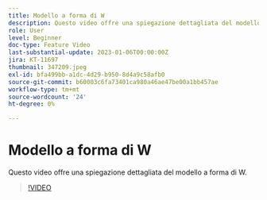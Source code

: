 ```yaml
---
title: Modello a forma di W
description: Questo video offre una spiegazione dettagliata del modello a forma di W.
role: User
level: Beginner
doc-type: Feature Video
last-substantial-update: 2023-01-06T00:00:00Z
jira: KT-11697
thumbnail: 347209.jpeg
exl-id: bfa499bb-a1dc-4d29-b950-8d4a9c58afb0
source-git-commit: b60003c6fa73401ca980a46ae47be00a1bb457ae
workflow-type: tm+mt
source-wordcount: '24'
ht-degree: 0%

---
```


# Modello a forma di W

Questo video offre una spiegazione dettagliata del modello a forma di W.

>[!VIDEO](https://video.tv.adobe.com/v/347209/?quality=12&learn=on)
